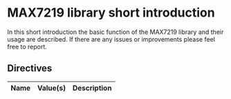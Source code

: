 # MAX7219 library short introduction

In this short introduction the basic function of the MAX7219 library and their usage are described. If there are any issues or improvements please feel free to report.

## Directives

| Name          | Value(s)            | Description                  |
|---------------|:--------------------|------------------------------|